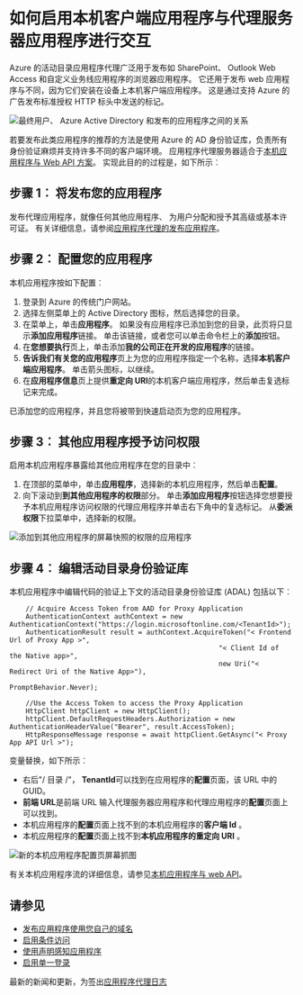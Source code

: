 <properties
    pageTitle="如何启用发布功能的本机客户端与代理服务器应用程序的应用程序 |Microsoft Azure"
    description="介绍如何启用本机客户端应用程序与 Azure AD 应用程序代理服务器连接器，以提供安全远程访问您的内部部署的应用程序进行通信。"
    services="active-directory"
    documentationCenter=""
    authors="kgremban"
    manager="femila"
    editor=""/>

<tags
    ms.service="active-directory"
    ms.workload="identity"
    ms.tgt_pltfrm="na"
    ms.devlang="na"
    ms.topic="article"
    ms.date="06/22/2016"
    ms.author="kgremban"/>

# <a name="how-to-enable-native-client-apps-to-interact-with-proxy-applications"></a>如何启用本机客户端应用程序与代理服务器应用程序进行交互

Azure 的活动目录应用程序代理广泛用于发布如 SharePoint、 Outlook Web Access 和自定义业务线应用程序的浏览器应用程序。 它还用于发布 web 应用程序与不同，因为它们安装在设备上本机客户端应用程序。 这是通过支持 Azure 的广告发布标准授权 HTTP 标头中发送的标记。

![最终用户、 Azure Active Directory 和发布的应用程序之间的关系](./media/active-directory-application-proxy-native-client/richclientflow.png)

若要发布此类应用程序的推荐的方法是使用 Azure 的 AD 身份验证库，负责所有身份验证麻烦并支持许多不同的客户端环境。 应用程序代理服务器适合于[本机应用程序与 Web API 方案](active-directory-authentication-scenarios.md#native-application-to-web-api)。 实现此目的的过程是，如下所示︰

## <a name="step-1-publish-your-application"></a>步骤 1︰ 将发布您的应用程序

发布代理应用程序，就像任何其他应用程序、 为用户分配和授予其高级或基本许可证。 有关详细信息，请参阅[应用程序代理的发布应用程序](active-directory-application-proxy-publish.md)。

## <a name="step-2-configure-your-application"></a>步骤 2︰ 配置您的应用程序

本机应用程序按如下配置︰

1. 登录到 Azure 的传统门户网站。
2. 选择左侧菜单上的 Active Directory 图标，然后选择您的目录。
3. 在菜单上，单击**应用程序**。 如果没有应用程序已添加到您的目录，此页将只显示**添加应用程序**链接。 单击该链接，或者您可以单击命令栏上的**添加**按钮。
4. 在**您想要执行**页上，单击添加**我的公司正在开发的应用程序**的链接。
5. **告诉我们有关您的应用程序**页上为您的应用程序指定一个名称，选择**本机客户端应用程序**。 单击箭头图标，以继续。
6. 在**应用程序信息**页上提供**重定向 URI**的本机客户端应用程序，然后单击复选标记来完成。

已添加您的应用程序，并且您将被带到快速启动页为您的应用程序。

## <a name="step-3-grant-access-to-other-applications"></a>步骤 3︰ 其他应用程序授予访问权限

启用本机应用程序暴露给其他应用程序在您的目录中︰

1. 在顶部的菜单中，单击**应用程序**，选择新的本机应用程序，然后单击**配置**。
2. 向下滚动到**到其他应用程序的权限**部分。 单击**添加应用程序**按钮选择您想要授予本机应用程序访问权限的代理应用程序并单击右下角中的复选标记。 从**委派权限**下拉菜单中，选择新的权限。

![添加到其他应用程序的屏幕快照的权限的应用程序](./media/active-directory-application-proxy-native-client/delegate_native_app.png)

## <a name="step-4-edit-the-active-directory-authentication-library"></a>步骤 4︰ 编辑活动目录身份验证库

本机应用程序中编辑代码的验证上下文的活动目录身份验证库 (ADAL) 包括以下︰

        // Acquire Access Token from AAD for Proxy Application
        AuthenticationContext authContext = new AuthenticationContext("https://login.microsoftonline.com/<TenantId>");
        AuthenticationResult result = authContext.AcquireToken("< Frontend Url of Proxy App >",
                                                        "< Client Id of the Native app>",
                                                        new Uri("< Redirect Uri of the Native App>"),
                                                        PromptBehavior.Never);

        //Use the Access Token to access the Proxy Application
        HttpClient httpClient = new HttpClient();
        httpClient.DefaultRequestHeaders.Authorization = new AuthenticationHeaderValue("Bearer", result.AccessToken);
        HttpResponseMessage response = await httpClient.GetAsync("< Proxy App API Url >");

变量替换，如下所示︰

- 右后"/ 目录 /"， **TenantId**可以找到在应用程序的**配置**页面，该 URL 中的 GUID。
- **前端 URL**是前端 URL 输入代理服务器应用程序和代理应用程序的**配置**页面上可以找到。
- 本机应用程序的**配置**页面上找不到的本机应用程序的**客户端 Id** 。
- 本机应用程序的**配置**页面上找不到**本机应用程序的重定向 URI** 。

![新的本机应用程序配置页屏幕抓图](./media/active-directory-application-proxy-native-client/new_native_app.png)

有关本机应用程序流的详细信息，请参见[本机应用程序与 web API](active-directory-authentication-scenarios.md#native-application-to-web-api)。


## <a name="see-also"></a>请参见

- [发布应用程序使用您自己的域名](active-directory-application-proxy-custom-domains.md)
- [启用条件访问](active-directory-application-proxy-conditional-access.md)
- [使用声明感知应用程序](active-directory-application-proxy-claims-aware-apps.md)
- [启用单一登录](active-directory-application-proxy-sso-using-kcd.md)

最新的新闻和更新，为签出[应用程序代理日志](http://blogs.technet.com/b/applicationproxyblog/)
